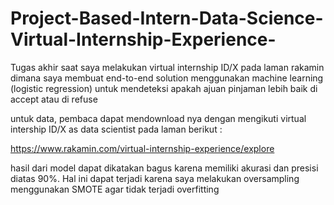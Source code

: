 # Project-Based-Intern-Data-Science-Virtual-Internship-Experience-

Tugas akhir saat saya melakukan virtual internship ID/X pada laman rakamin
dimana saya membuat end-to-end solution menggunakan machine learning (logistic regression) untuk mendeteksi apakah ajuan pinjaman lebih baik di accept atau di refuse

untuk data, pembaca dapat mendownload nya dengan mengikuti virtual intership ID/X as data scientist pada laman berikut :

https://www.rakamin.com/virtual-internship-experience/explore

hasil dari model dapat dikatakan bagus karena memiliki akurasi dan presisi diatas 90%. Hal ini dapat terjadi karena saya melakukan oversampling menggunakan SMOTE agar tidak terjadi overfitting
